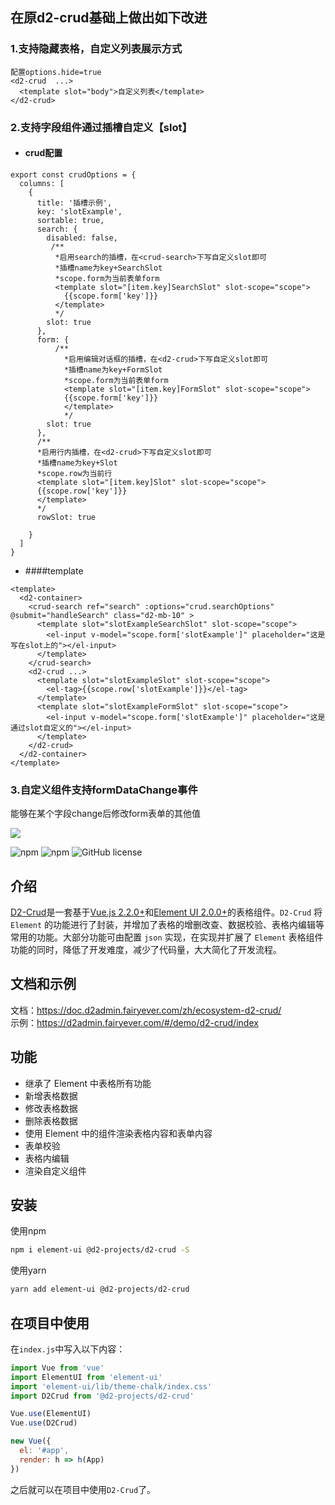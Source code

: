 
## 在原d2-crud基础上做出如下改进
### 1.支持隐藏表格，自定义列表展示方式
```
配置options.hide=true
<d2-crud  ...>
  <template slot="body">自定义列表</template>
</d2-crud>
```
### 2.支持字段组件通过插槽自定义【slot】   
* #### crud配置
```
export const crudOptions = {
  columns: [
    {
      title: '插槽示例',
      key: 'slotExample',
      sortable: true,
      search: {
        disabled: false,
         /**
          *启用search的插槽，在<crud-search>下写自定义slot即可
          *插槽name为key+SearchSlot
          *scope.form为当前表单form
          <template slot="[item.key]SearchSlot" slot-scope="scope">
            {{scope.form['key']}}
          </template>
          */
        slot: true 
      },
      form: {
          /**
            *启用编辑对话框的插槽，在<d2-crud>下写自定义slot即可
            *插槽name为key+FormSlot
            *scope.form为当前表单form
            <template slot="[item.key]FormSlot" slot-scope="scope">
            {{scope.form['key']}}
            </template>
            */
        slot: true
      },
      /**
      *启用行内插槽，在<d2-crud>下写自定义slot即可
      *插槽name为key+Slot
      *scope.row为当前行
      <template slot="[item.key]Slot" slot-scope="scope">
      {{scope.row['key']}}
      </template>
      */
      rowSlot: true 
      
    }
  ]
}
```
* ####template
```
<template>
  <d2-container>
    <crud-search ref="search" :options="crud.searchOptions" @submit="handleSearch" class="d2-mb-10" >
      <template slot="slotExampleSearchSlot" slot-scope="scope">
        <el-input v-model="scope.form['slotExample']" placeholder="这是写在slot上的"></el-input>
      </template>
    </crud-search>
    <d2-crud ...>
      <template slot="slotExampleSlot" slot-scope="scope">
        <el-tag>{{scope.row['slotExample']}}</el-tag>
      </template>
      <template slot="slotExampleFormSlot" slot-scope="scope">
        <el-input v-model="scope.form['slotExample']" placeholder="这是通过slot自定义的"></el-input>
      </template>
    </d2-crud>
  </d2-container>
</template>
```

### 3.自定义组件支持formDataChange事件   
能够在某个字段change后修改form表单的其他值



![](https://raw.githubusercontent.com/d2-projects/d2-crud/master/doc/image/banner.png)

![npm](https://img.shields.io/npm/v/@d2-projects/d2-crud.svg)
![npm](https://img.shields.io/npm/dt/@d2-projects/d2-crud.svg)
![GitHub license](https://img.shields.io/github/license/d2-projects/d2-crud.svg)


## 介绍
[D2-Crud](https://github.com/d2-projects/d2-crud)是一套基于[Vue.js 2.2.0+](https://cn.vuejs.org/)和[Element UI 2.0.0+](http://element-cn.eleme.io/#/zh-CN)的表格组件。`D2-Crud` 将 `Element` 的功能进行了封装，并增加了表格的增删改查、数据校验、表格内编辑等常用的功能。大部分功能可由配置 `json` 实现，在实现并扩展了 `Element` 表格组件功能的同时，降低了开发难度，减少了代码量，大大简化了开发流程。


## 文档和示例
文档：<https://doc.d2admin.fairyever.com/zh/ecosystem-d2-crud/>   
示例：<https://d2admin.fairyever.com/#/demo/d2-crud/index>

## 功能
- 继承了 Element 中表格所有功能
- 新增表格数据
- 修改表格数据
- 删除表格数据
- 使用 Element 中的组件渲染表格内容和表单内容
- 表单校验
- 表格内编辑
- 渲染自定义组件

## 安装
使用npm
``` bash
npm i element-ui @d2-projects/d2-crud -S
```

使用yarn
``` bash
yarn add element-ui @d2-projects/d2-crud
```

## 在项目中使用
在`index.js`中写入以下内容：
``` js
import Vue from 'vue'
import ElementUI from 'element-ui'
import 'element-ui/lib/theme-chalk/index.css'
import D2Crud from '@d2-projects/d2-crud'

Vue.use(ElementUI)
Vue.use(D2Crud)

new Vue({
  el: '#app',
  render: h => h(App)
})
```

之后就可以在项目中使用`D2-Crud`了。
